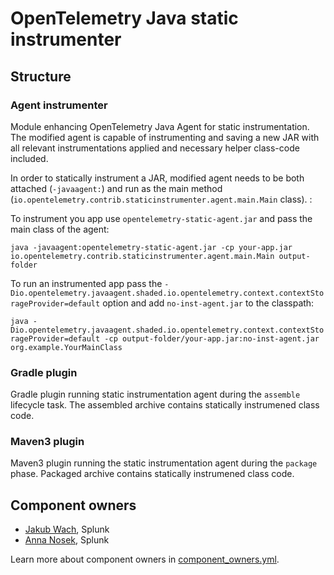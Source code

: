 # OpenTelemetry Java static instrumenter

## Structure

### Agent instrumenter

Module enhancing OpenTelemetry Java Agent for static instrumentation. The modified agent is capable of instrumenting and saving a new JAR with all relevant instrumentations applied and necessary helper class-code included.

In order to statically instrument a JAR, modified agent needs to be both attached (`-javaagent:`) and run as the main method (`io.opentelemetry.contrib.staticinstrumenter.agent.main.Main` class).
:

To instrument you app use `opentelemetry-static-agent.jar` and pass the main class of the agent:

`java -javaagent:opentelemetry-static-agent.jar -cp your-app.jar io.opentelemetry.contrib.staticinstrumenter.agent.main.Main output-folder`

To run an instrumented app pass the `-Dio.opentelemetry.javaagent.shaded.io.opentelemetry.context.contextStorageProvider=default` option and add `no-inst-agent.jar` to the classpath:

`java -Dio.opentelemetry.javaagent.shaded.io.opentelemetry.context.contextStorageProvider=default -cp output-folder/your-app.jar:no-inst-agent.jar org.example.YourMainClass`

### Gradle plugin

Gradle plugin running static instrumentation agent during the `assemble` lifecycle task. The assembled archive contains statically instrumened class code.

### Maven3 plugin

Maven3 plugin running the static instrumentation agent during the `package` phase. Packaged archive contains statically instrumened class code.

## Component owners

- [Jakub Wach](https://github.com/kubawach), Splunk
- [Anna Nosek](https://github.com/Enkelian), Splunk

Learn more about component owners in [component_owners.yml](../.github/component_owners.yml).
